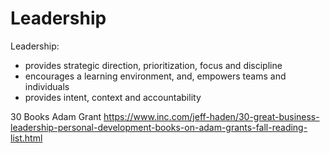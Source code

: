 

# Leadership

Leadership:

- provides strategic direction, prioritization, focus and discipline
- encourages a learning environment, and, empowers teams and individuals
- provides intent, context and accountability


30 Books Adam Grant
https://www.inc.com/jeff-haden/30-great-business-leadership-personal-development-books-on-adam-grants-fall-reading-list.html
